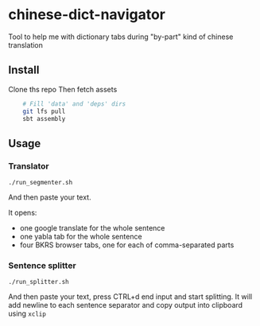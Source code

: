 # chinese-dict-navigator
Tool to help me with dictionary tabs during "by-part" kind of chinese translation 

## Install
Clone ths repo
Then fetch assets
```bash
    # Fill 'data' and 'deps' dirs
    git lfs pull
    sbt assembly
```

## Usage
### Translator
```shell
./run_segmenter.sh
```

And then paste your text.

It opens:
 * one google translate for the whole sentence
 * one yabla tab for the whole sentence
 * four BKRS browser tabs, one for each of comma-separated parts
 
### Sentence splitter
```shell
./run_splitter.sh
```
And then paste your text, press CTRL+d end input and start splitting.
It will add newline to each sentence separator and copy output into clipboard using `xclip`